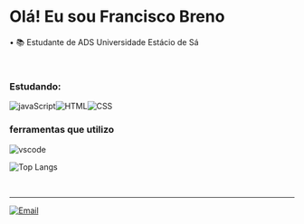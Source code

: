 <h1 align="left" font= 1pt > Olá! Eu sou Francisco Breno </h1>
<p>• 📚 Estudante de ADS Universidade Estácio de Sá</p>

<br>

### Estudando:

![javaScript](https://camo.githubusercontent.com/9d07c04bdd98c662d5df9d4e1cc1de8446ffeaebca330feb161f1fb8e1188204/68747470733a2f2f696d672e736869656c64732e696f2f62616467652f4a6176615363726970742d4637444631453f7374796c653d666f722d7468652d6261646765266c6f676f3d6a617661736372697074266c6f676f436f6c6f723d626c61636b)![HTML](https://camo.githubusercontent.com/d63d473e728e20a286d22bb2226a7bf45a2b9ac6c72c59c0e61e9730bfe4168c/68747470733a2f2f696d672e736869656c64732e696f2f62616467652f48544d4c352d4533344632363f7374796c653d666f722d7468652d6261646765266c6f676f3d68746d6c35266c6f676f436f6c6f723d7768697465)![CSS](https://camo.githubusercontent.com/3a0f693cfa032ea4404e8e02d485599bd0d192282b921026e89d271aaa3d7565/68747470733a2f2f696d672e736869656c64732e696f2f62616467652f435353332d3135373242363f7374796c653d666f722d7468652d6261646765266c6f676f3d63737333266c6f676f436f6c6f723d7768697465)

### ferramentas que utilizo

![vscode](https://camo.githubusercontent.com/cb7e7d7f5928de54079688f71a4b3904fc52d7bced80a788b8ed1463e903e87d/68747470733a2f2f696d672e736869656c64732e696f2f62616467652f7673636f64652d3432383546343f7374796c653d666f722d7468652d6261646765266c6f676f3d7673636f6465266c6f676f436f6c6f723d7768697465)

![Top Langs](https://github-readme-stats.vercel.app/api/top-langs/?username=BrenoLira01&langs_count=8)

<br>

___

[![Email](https://img.shields.io/badge/Gmail-D14836?style=for-the-badge&logo=gmail&logoColor=white)](mailto:franciscobrenolira@gmail.com)
